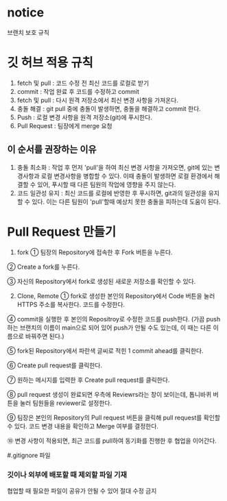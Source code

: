 # notice
브랜치 보호 규칙

# 깃 허브 적용 규칙
1. fetch 및 pull : 코드 수정 전 최신 코드를 로컬로 받기
2. commit : 작업 완료 후 코드를 수정하고 commit
3. fetch 및 pull : 다시 원격 저장소에서 최신 변경 사항을 가져온다.
4. 충돌 해결 : git pull 중에 충돌이 발생하면, 충돌을 해결하고 commit 한다.
5. Push : 로컬 변경 사항을 원격 저장소(git)에 푸시한다.
6. Pull Request : 팀장에게 merge 요청 

## 이 순서를 권장하는 이유
1. 충돌 최소화 : 작업 후 먼저 'pull'을 하여 최신 변경 사항을 가져오면, git에 있는 변경사항과 로컬 변경사항을 병합할 수 있다.
                이때 충돌이 발생하면 로컬 환경에서 해결할 수 있어, 푸시할 때 다른 팀원의 작업에 영향을 주지 않는다.
2. 코드 일관성 유지 : 최신 코드를 로컬에 반영한 후 푸시하면, git과의 일관성을 유지할 수 있다.
                     이는 다른 팀원이 'pull'할때 예상치 못한 충돌을 피하는데 도움이 된다. 

# Pull Request 만들기
1) fork
① 팀장의 Repository에 접속한 후 Fork 버튼을 누른다.
 
② Create a fork를 누른다.
 
③ 자신의 Repository에서 fork로 생성된 새로운 저장소를 확인할 수 있다.
 
2) Clone, Remote
① fork로 생성한 본인의 Repository에서 Code 버튼을 눌러 HTTPS 주소를 복사한다.
코드를 수정한다.

④ commit을 실행한 후 본인의 Repositroy로 수정한 코드를 push한다. (가끔 push 하는 브랜치의 이름이 main으로 되어 있어 push가 안될 수도 있는데, 이 때는 다른 이름으로 바꿔주면 된다.)
 
⑤ fork된 Repository에서 파란색 글씨로 적힌 1 commit ahead를 클릭한다.
 
⑥ Create pull request를 클릭한다.
 
⑦ 원하는 메시지를 입력한 후 Create pull request를 클릭한다.
 
⑧ pull request 생성이 완료되면 우측에 Reviewrs라는 창이 보이는데, 톱니바퀴 버튼을 눌러 팀원들을 reviewer로 설정한다.
 
⑨ 팀장은 본인의 Repository의 Pull request 버튼을 클릭해 pull request를 확인할 수 있다. 코드 변경 내용을 확인하고 Merge 여부를 결정한다.
 
⑩ 변경 사항이 적용되면, 최근 코드를 pull하여 동기화를 진행한 후 협업을 이어간다.

#.gitignore 파일
### 깃이나 외부에 배포할 때 제외할 파일 기재
협업할 때 필요한 파일이 공유가 안될 수 있어 절대 수정 금지
